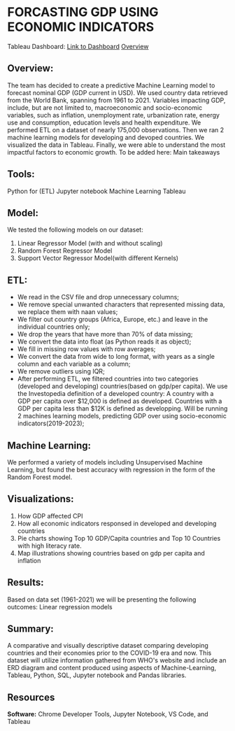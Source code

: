 # FORCASTING GDP USING ECONOMIC INDICATORS

Tableau Dashboard: [Link to Dashboard](https://public.tableau.com/shared/YXW5QSG39?:display_count=n&:origin=viz_share_link)
[Overview](https://public.tableau.com/authoring/MajorTrendsBetweenDevelopingVsDevelopedCountries/FORECASTINGGDP#1)

## Overview:
The team has decided to create a predictive Machine Learning model to forecast nominal GDP (GDP current in USD). We used country data retrieved from the World Bank, spanning from 1961 to 2021. Variables impacting GDP, include, but are not limited to, macroeconomic and socio-economic variables, such as inflation, unemployment rate, urbanization rate, energy use and consumption, education levels and health expenditure. We performed ETL on a dataset of nearly 175,000 observations. Then we ran 2 machine learning models for developing and devoped countries. We visualized the data in Tableau. Finally, we were able to understand the most impactful factors to economic growth. To be added here: Main takeaways

## Tools:
Python for (ETL)
Jupyter notebook
Machine Learning
Tableau

## Model:
We tested the following models on our dataset:

1. Linear Regressor Model (with and without scaling)
2. Random Forest Regressor Model
3. Support Vector Regressor Model(with different Kernels)

## ETL:
* We read in the CSV file and drop unnecessary columns;
* We remove special unwanted characters that represented missing data, we replace them with naan values;
* We filter out country groups (Africa, Europe, etc.) and leave in the individual countries only;
* We drop the years that have more than 70% of data missing;
* We convert the data into float (as Python reads it as object);
* We fill in missing row values with row averages;
* We convert the data from wide to long format, with years as a single column and each variable as a column;
* We remove outliers using IQR;
* After performing ETL, we filtered countries into two categories (developed and developing) countries(based on gdp/per capita). We use the Investopedia definition of a developed country: A country with a GDP per capita over $12,000 is defined as developed. Countries with a GDP per capita less than $12K is defined as developping.
Will be running 2 machines learning models, predicting GDP over using socio-economic indicators(2019-2023);

## Machine Learning:
We performed a variety of models including Unsupervised Machine Learning, but found the best accuracy with regression in the form of the Random Forest model.

## Visualizations:
1. How GDP affected CPI
2. How all economic indicators responsed in developed and developing countries
3. Pie charts showing Top 10 GDP/Capita countries and Top 10 Countries with high literacy rate.
4. Map illustrations showing countries based on gdp per capita and inflation

## Results:
Based on data set (1961-2021) we will be presenting the following outcomes:
Linear regression models

## Summary:
A comparative and visually descriptive dataset comparing developing countries and their economies prior to the COVID-19 era and now. This dataset will utilize information gathered from WHO's website and include an ERD diagram and content produced using aspects of Machine-Learning, Tableau, Python, SQL, Jupyter notebook and Pandas libraries. 

## Resources
**Software:** Chrome Developer Tools, Jupyter Notebook, VS Code, and Tableau

